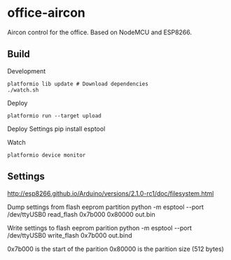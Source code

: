 # office-aircon
Aircon control for the office. Based on NodeMCU and ESP8266.

## Build

Development

    platformio lib update # Download dependencies
    ./watch.sh

Deploy

    platformio run --target upload

Deploy Settings
    pip install esptool

Watch

    platformio device monitor

## Settings

http://esp8266.github.io/Arduino/versions/2.1.0-rc1/doc/filesystem.html

Dump settings from flash eeprom partition
    python -m esptool --port /dev/ttyUSB0 read_flash 0x7b000 0x80000 out.bin

Write settings to flash eeprom parition
    python -m esptool --port /dev/ttyUSB0 write_flash 0x7b000 out.bind

0x7b000 is the start of the parition
0x80000 is the parition size (512 bytes)
